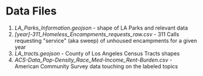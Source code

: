 # Data Files
1. *LA_Parks_Information.geojson* - shape of LA Parks and relevant data
2. *[year]-311_Homeless_Encampments_requests_raw.csv* - 311 Calls requesting "service" (aka sweep) of unhoused encampments for a given year
3. *LA_tracts.geojson* - County of Los Angeles Census Tracts shapes
4. *ACS-Data_Pop-Density_Race_Med-Income_Rent-Burden.csv* - American Community Survey data touching on the labeled topics
